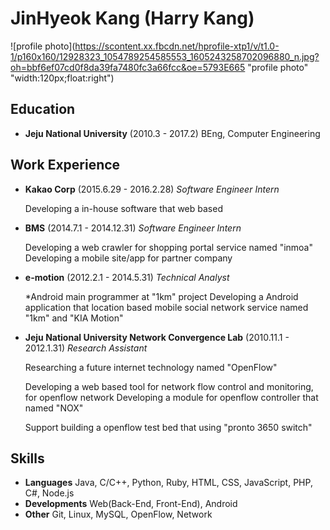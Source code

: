 # JinHyeok Kang (Harry Kang)
![profile photo](https://scontent.xx.fbcdn.net/hprofile-xtp1/v/t1.0-1/p160x160/12928323_1054789254585553_1605243258702096880_n.jpg?oh=bbf6ef07cd0f8da39fa7480fc3a66fcc&oe=5793E665 "profile photo" "width:120px;float:right")
## Education
- **Jeju National University** (2010.3 - 2017.2)
	BEng, Computer Engineering

## Work Experience
- **Kakao Corp** (2015.6.29 - 2016.2.28)
	*Software Engineer Intern*

	Developing a in-house software that web based

- **BMS** (2014.7.1 - 2014.12.31)
	*Software Engineer Intern*

	Developing a web crawler for shopping portal service named "inmoa"
	Developing a mobile site/app for partner company

- **e-motion** (2012.2.1 - 2014.5.31)
	*Technical Analyst*

	*Android main programmer at "1km" project
	Developing a Android application that location based mobile social network service named "1km" and "KIA Motion"

- **Jeju National University Network Convergence Lab** (2010.11.1 - 2012.1.31)
	*Research Assistant*

	Researching a future internet technology named "OpenFlow"

	Developing a web based tool for network flow control and monitoring, for openflow network
	Developing a module for openflow controller that named "NOX"

	Support building a openflow test bed that using "pronto 3650 switch"

## Skills
- **Languages**
	Java, C/C++, Python, Ruby, HTML, CSS, JavaScript, PHP, C#, Node.js
- **Developments**
	Web(Back-End, Front-End), Android
- **Other**
	Git, Linux, MySQL, OpenFlow, Network

